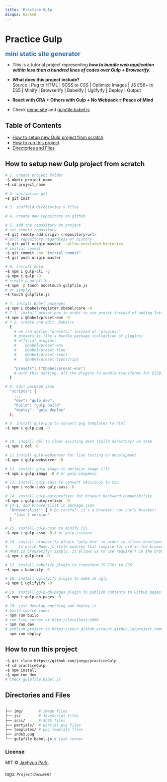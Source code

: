 ```yaml
---
title: 'Practice Gulp'
disqus: hackmd
---
```


Practice Gulp
===
<span style="color:#2B6CB0;font-size:20px;font-weight:700">mini static site generator</span>

* This is a tutorial project representing ***how to bundle web application within less than a hundred lines of codes over Gulp + Browserify***.

* **What does this project include?**  
Source | Pug to HTML | SCSS to CSS | Optimize Images | JS ES6+ to ES5 | Minify | Browserify | Babelify | Uglifyify | Deploy | Output

* **React with CRA + Others with Gulp + No Webpack = Peace of Mind**
* Check [demo site](https://jaeyp.github.io/practiceGulp/) and [gulpfile.babel.js](https://github.com/jaeyp/practiceGulp/blob/master/gulpfile.babel.js)

## Table of Contents

* [How to setup new Gulp project from scratch](#How-to-setup-new-Gulp-project-from-scratch)  
* [How to run this project](#How-to-run-this-project)  
* [Directories and Files](#Directories-and-Files)
 

How to setup new Gulp project from scratch
---
```bash
# 1. create project folder
~$ mkdir project_name
~$ cd project_name

# 2. initialize git
~$ git init

# 3. scaffold directories & files

# 4. create new repository on github

# 5. add the repository on project
# set remote repository
~$ git remote add origin <repository-url>
# pull repository regardless of history
~$ git pull origin master --allow-unrelated-histories
# initial commit
~$ git commit -am "initial commit"
~$ git push origin master

# 6. install Gulp
~$ npm i gulp-cli -g
~$ npm i gulp -D
# create a gulpfile
~$ npm -p touch nodetouch gulpfile.js
# or simply,
~$ touch gulpfile.js

# 7. install Babel packages
~$ npm i @babel/register @babel/core -D
# 7-1. install preset-env in order to use preset instead of adding lots of babel plugins in .babelrc
~$ npm i @babel/preset-env -D
# 7-2. create and edit .babelrc
  { 
    # we can define "presets:" instead of "plugins:"
    # presets is like a bundle package (collection of plugins)
    # official plugins:
    #    @babel/preset-env
    #    @babel/preset-flow
    #    @babel/preset-react
    #    @babel/preset-typescript

    "presets": ["@babel/preset-env"]
    # with this setting, all the plugins to enable transforms for ES2015+ are installed at once.
  }

# 8. edit package.json
  "scripts": {
    ...
    "dev": "gulp dev",
    "build": "gulp build"
    "deploy": "gulp deploy"
  },

# 9. install gulp-pug to convert pug templates to html
~$ npm i gulp-pug -D


# 10. install del to clear existing dest (build directory) on task
~$ npm i del -D

# 11 install gulp-webserver for live testing on development
~$ npm i gulp-webserver -D

# 12. install gulp-image to optimize image file
~$ npm i gulp-image -D # or gulp-imagemin

# 13. install gulp-sass to convert SASS/SCSS to CSS
~$ npm i node-sass gulp-sass -D

# 14. install gulp-autoprefixer for browser backward compatibility
~$ npm i gulp-autoprefixer -D
# 14-1. add browserslist in package.json
  "browserslist": [ # Be careful! it's a bracket! not curly bracket!
    "last 2 version"
  ]

# 15. install gulp-csso to minify CSS
~$ npm i gulp-csso -D # or gulp-cssnano

# 16. install browserify plugin "gulp-bro" in order to allows developers
#     to write Node.js-style modules that compile for use in the browser
# What is browserify? Simply, it allows us to use require() in the browser!
~$ npm i gulp-bro -D

# 17. install babelify plugin to transform JS ES6+ to ES5
~$ npm i babelify -D

# 18. install uglifyify plugin to make JS ugly
~$ npm i uglifyify -D

# 19. install gulp-gh-pages plugin to publish contents to Github pages
~$ npm i gulp-gh-pages -D

# 20. just develop anything and deploy it
# build source codes
- npm run build
# run live server at http://localhost:8000
- npm run dev
# publish project to https://your_github_account.github.io/project_name/
- npm run deploy
```

How to run this project
---
```bash
~$ git clone https://github.com/jaeyp/practiceGulp
~$ cd practiceGulp
~$ npm install
~$ npm run dev
# Check gulpfile.babel.js
```

Directories and Files
---
```bash
.
├── img/       # image files
├── js/        # JavaScript files     
├── scss/      # SCSS files
├── partials/  # partial pug files
├── templates/ # pug template files
├── index.pug
└── gulpfile.babel.js # task runner
```

### License

MIT © [Jaehyun Park](https://portfolio.jaeyp.xyz).

###### tags: `Project` `Document`
